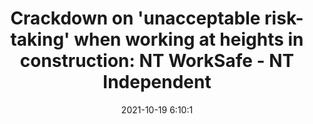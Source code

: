 ---
"title": "Crackdown on 'unacceptable risk-taking' when working at heights in construction: NT WorkSafe - NT Independent"
"date": "2021-10-19 6:10:1"
"feed_name": "GOOGLENEWSCONSTRUCTION"
"feed_website": "https://news.google.com/search?q=construction%2Bincident&hl=en-US&gl=US&ceid=US:en"
"feed_rss": "https://news.google.com/rss/search?q=construction%2Bincident&hl=en-US&gl=US&ceid=US:en"
"link": "https://ntindependent.com.au/crackdown-on-unacceptable-risk-taking-when-working-at-heights-in-construction-nt-worksafe/"
"source": "{'href': 'https://ntindependent.com.au', 'title': 'NT Independent'}"
"file": "_posts/2021-1-1-46279939f0b8f51b3cc6e2c939fa539b3daf6c9a.md"
"accident": "0"
"drilling": "0"
"represented_by": "0"
"dead": "0"
"injured": "0"
"arrested": "0"
"place": "unknown place"
"where": "unknown site"
"causes": "unknown"
"place_uri": "unknown place"
---